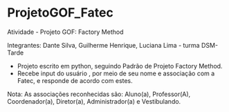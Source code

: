 # ProjetoGOF_Fatec
Atividade - Projeto GOF: Factory Method

Integrantes: Dante Silva, Guilherme Henrique, Luciana Lima - turma DSM-Tarde

- Projeto escrito em python, seguindo Padrão de Projeto Factory Method. 
- Recebe input do usuário , por meio de seu nome e associação com a Fatec, e responde de acordo com estes.

Nota: As associações reconhecidas são: Aluno(a), Professor(A), Coordenador(a), Diretor(a), Administrador(a) e Vestibulando.
